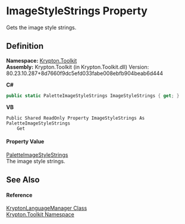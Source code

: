 # ImageStyleStrings Property


Gets the image style strings.



## Definition
**Namespace:** <a href="79d2eac2-21f4-54ff-7552-b20c33c30600.md">Krypton.Toolkit</a>  
**Assembly:** Krypton.Toolkit (in Krypton.Toolkit.dll) Version: 80.23.10.287+8d7660f9dc5efd033fabe008ebfb904beab6d444

**C#**
``` C#
public static PaletteImageStyleStrings ImageStyleStrings { get; }
```
**VB**
``` VB
Public Shared ReadOnly Property ImageStyleStrings As PaletteImageStyleStrings
	Get
```



#### Property Value
<a href="c3961ef2-8b5d-fd45-18a2-ffa861fa9cd0.md">PaletteImageStyleStrings</a>  
The image style strings.

## See Also


#### Reference
<a href="dac09113-2984-9ef4-34e6-8be84cc38189.md">KryptonLanguageManager Class</a>  
<a href="79d2eac2-21f4-54ff-7552-b20c33c30600.md">Krypton.Toolkit Namespace</a>  
